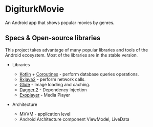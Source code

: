 # DigiturkMovie

An Android app that shows popular movies by genres. 
 
## Specs & Open-source libraries
 
This project takes advantage of many popular libraries and tools of the Android ecosystem. Most of the libraries are in the stable version.
 
 * Libraries
     * [Kotlin](https://kotlinlang.org/) + [Coroutines](https://kotlinlang.org/docs/reference/coroutines-overview.html) - perform database queries operations.
     * [Rxjava2](https://github.com/ReactiveX/RxJava) - perform network calls.
     * [Glide](https://github.com/bumptech/glide) - Image loading and caching.
     * [Dagger 2](https://dagger.dev/) - Dependency Injection
     * [Exoplayer](https://exoplayer.dev/) - Media Player
 
 
 * Architecture
     * MVVM - application level
     * Android Architecture component ViewModel, LiveData
